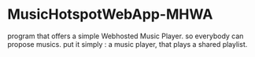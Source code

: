 # MusicHotspotWebApp-MHWA
program that offers a simple Webhosted Music Player. so everybody can propose musics.
put it simply : a music player, that plays a shared playlist.
